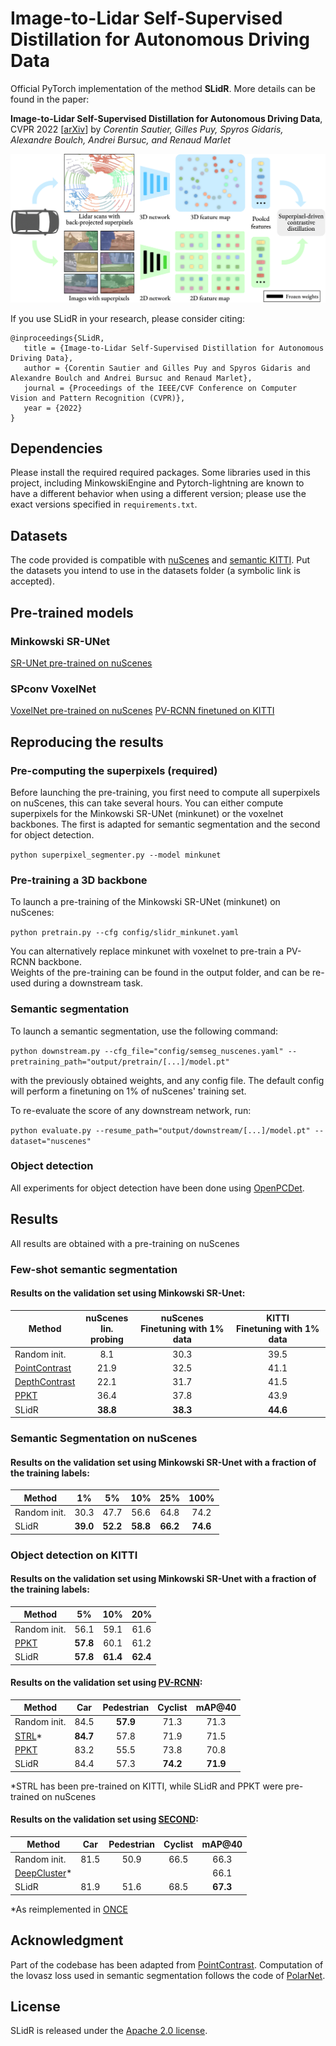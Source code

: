 # Image-to-Lidar Self-Supervised Distillation for Autonomous Driving Data

Official PyTorch implementation of the method **SLidR**. More details can be found in the paper:

**Image-to-Lidar Self-Supervised Distillation for Autonomous Driving Data**, CVPR 2022 [[arXiv](https://arxiv.org/)]
by *Corentin Sautier, Gilles Puy, Spyros Gidaris, Alexandre Boulch, Andrei Bursuc, and Renaud Marlet*

![Overview of the method](./assets/method.png)

If you use SLidR in your research, please consider citing:
```
@inproceedings{SLidR,
   title = {Image-to-Lidar Self-Supervised Distillation for Autonomous Driving Data},
   author = {Corentin Sautier and Gilles Puy and Spyros Gidaris and Alexandre Boulch and Andrei Bursuc and Renaud Marlet},
   journal = {Proceedings of the IEEE/CVF Conference on Computer Vision and Pattern Recognition (CVPR)},
   year = {2022}
}
```


## Dependencies

Please install the required required packages. Some libraries used in this project, including MinkowskiEngine and Pytorch-lightning are known to have a different behavior when using a different version; please use the exact versions specified in `requirements.txt`.


## Datasets

The code provided is compatible with [nuScenes](https://www.nuscenes.org/lidar-segmentation) and [semantic KITTI](http://www.semantic-kitti.org/tasks.html#semseg). Put the datasets you intend to use in the datasets folder (a symbolic link is accepted).


## Pre-trained models

### Minkowski SR-UNet
[SR-UNet pre-trained on nuScenes](https://github.com/valeoai/SLidR/releases/download/v1.0/minkunet_slidr_1gpu.pt)

### SPconv VoxelNet
[VoxelNet pre-trained on nuScenes](https://github.com/valeoai/SLidR/releases/download/v1.0/voxelnet_slidr.pt)
[PV-RCNN finetuned on KITTI](https://github.com/valeoai/SLidR/releases/download/v1.0/pvrcnn_slidr.pt)


## Reproducing the results

### Pre-computing the superpixels (required)

Before launching the pre-training, you first need to compute all superpixels on nuScenes, this can take several hours. You can either compute superpixels for the Minkowski SR-UNet (minkunet) or the voxelnet backbones. The first is adapted for semantic segmentation and the second for object detection.

```python superpixel_segmenter.py --model minkunet```

### Pre-training a 3D backbone

To launch a pre-training of the Minkowski SR-UNet (minkunet) on nuScenes:

```python pretrain.py --cfg config/slidr_minkunet.yaml```

You can alternatively replace minkunet with voxelnet to pre-train a PV-RCNN backbone.  
Weights of the pre-training can be found in the output folder, and can be re-used during a downstream task.

### Semantic segmentation

To launch a semantic segmentation, use the following command:

```python downstream.py --cfg_file="config/semseg_nuscenes.yaml" --pretraining_path="output/pretrain/[...]/model.pt"```

with the previously obtained weights, and any config file. The default config will perform a finetuning on 1% of nuScenes' training set.

To re-evaluate the score of any downstream network, run:

```python evaluate.py --resume_path="output/downstream/[...]/model.pt" --dataset="nuscenes"```

### Object detection

All experiments for object detection have been done using [OpenPCDet](https://github.com/open-mmlab/OpenPCDet).


## Results
All results are obtained with a pre-training on nuScenes

### Few-shot semantic segmentation

#### Results on the validation set using Minkowski SR-Unet:
Method                                           |nuScenes<br />lin. probing|nuScenes<br />Finetuning with 1% data|KITTI<br />Finetuning with 1% data
---                                              |:-:                       |:-:                                  |:-:
Random init.                                     |8.1                       |30.3                                 |39.5
[PointContrast](https://arxiv.org/abs/2007.10985)|21.9                      |32.5                                 |41.1
[DepthContrast](https://arxiv.org/abs/2101.02691)|22.1                      |31.7                                 |41.5
[PPKT](https://arxiv.org/abs/2104.04687)         |36.4                      |37.8                                 |43.9
SLidR                                            |**38.8**                  |**38.3**                             |**44.6**

### Semantic Segmentation on nuScenes

#### Results on the validation set using Minkowski SR-Unet with a fraction of the training labels:
Method          |1%      |5%      |10%     |25%     |100%
---             |:-:     |:-:     |:-:     |:-:     |:-:
Random init.    |30.3    |47.7    |56.6    |64.8    |74.2
SLidR           |**39.0**|**52.2**|**58.8**|**66.2**|**74.6**

### Object detection on KITTI

#### Results on the validation set using Minkowski SR-Unet with a fraction of the training labels:
Method                                  |5%      |10%     |20%     
---                                     |:-:     |:-:     |:-:
Random init.                            |56.1    |59.1    |61.6
[PPKT](https://arxiv.org/abs/2104.04687)|**57.8**|60.1    |61.2
SLidR                                   |**57.8**|**61.4**|**62.4**

#### Results on the validation set using [PV-RCNN](https://arxiv.org/abs/1912.13192):
Method                                   |Car     |Pedestrian|Cyclist |mAP@40
---                                      |:-:     |:-:       |:-:     |:-:
Random init.                             |84.5    |**57.9**  |71.3    |71.3
[STRL](https://arxiv.org/abs/2109.00179)*|**84.7**|57.8      |71.9    |71.5
[PPKT](https://arxiv.org/abs/2104.04687) |83.2    |55.5      |73.8    |70.8
SLidR                                    |84.4    |57.3      |**74.2**|**71.9**
*STRL has been pre-trained on KITTI, while SLidR and PPKT were pre-trained on nuScenes

#### Results on the validation set using [SECOND](https://www.mdpi.com/1424-8220/18/10/3337):
Method                                          |Car     |Pedestrian|Cyclist |mAP@40
---                                             |:-:     |:-:       |:-:     |:-:
Random init.                                    |81.5    |50.9      |66.5    |66.3
[DeepCluster](https://arxiv.org/abs/1807.05520)*|        |          |        |66.1
SLidR                                           |81.9    |51.6      |68.5    |**67.3**
*As reimplemented in [ONCE](https://arxiv.org/abs/2106.11037)


## Acknowledgment

Part of the codebase has been adapted from [PointContrast](https://github.com/facebookresearch/PointContrast).
Computation of the lovasz loss used in semantic segmentation follows the code of [PolarNet](https://github.com/edwardzhou130/PolarSeg).

## License
SLidR is released under the [Apache 2.0 license](./LICENSE).